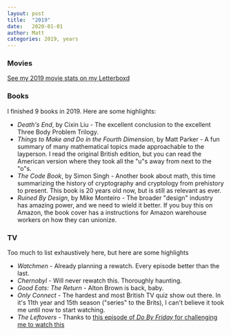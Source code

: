 ```yaml
---
layout: post
title:  "2019"
date:   2020-01-01
author: Matt
categories: 2019, years
---
```


### Movies

[See my 2019 movie stats on my Letterboxd](https://letterboxd.com/robotmlg/year/2019/)

### Books

I finished 9 books in 2019.  Here are some highlights:

* _Death's End_, by Cixin Liu - The excellent conclusion to the excellent Three Body Problem Trilogy.
* _Things to Make and Do in the Fourth Dimension_, by Matt Parker - A fun summary of many mathematical topics made approachable to the layperson. I read the original British edition, but you can read the American version where they took all the "u"s away from next to the "o"s.
* _The Code Book_, by Simon Singh - Another book about math, this time summarizing the history of cryptography and cryptology from prehistory to present.  This book is 20 years old now, but is still as relevant as ever.
* _Ruined By Design_, by Mike Monteiro - The broader "design" industry has amazing power, and we need to wield it better.  If you buy this on Amazon, the book cover has a instructions for Amazon warehouse workers on how they can unionize.

### TV

Too much to list exhaustively here, but here are some highlights

* _Watchmen_ - Already planning a rewatch.  Every episode better than the last.
* _Chernobyl_ - Will never rewatch this.  Thoroughly haunting.
* _Good Eats: The Return_ - Alton Brown is back, baby.
* _Only Connect_ - The hardest and most British TV quiz show out there.  In it's 11th year and 15th season ("series" to the Brits), I can't believe it took me until now to start watching.
* _The Leftovers_ - Thanks to [this episode of _Do By Friday_ for challenging me to watch this](http://dobyfriday.com/157)

